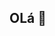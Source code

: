 ## OLá 👋

<!--
**DomingosQuissenguele/DomingosQuissenguele** is a ✨ _special_ ✨ repository because its `README.md` (this file) appears on your GitHub profile.

  BEM VIDO :

- 🔭 EU SOU UM PROFISSINAL EM PROMAÇÃO DE JS,CSS EHTML...
- 🌱 NO MOMENTO ESTOU ME APROFUNDADO NO WEB DESIGNER  ...
- 👯 ESTOU DISPONÍL PARA AJUDAR QUALQUER UM.
- ...
-->
